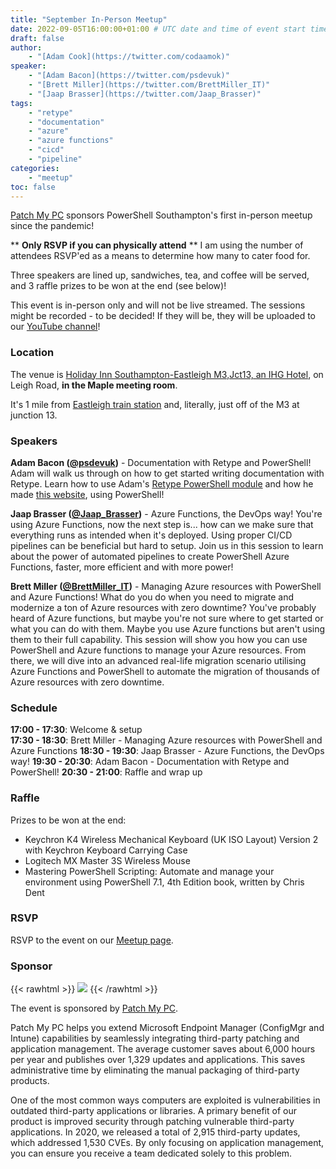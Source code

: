 ```yaml
---
title: "September In-Person Meetup"
date: 2022-09-05T16:00:00+01:00 # UTC date and time of event start time
draft: false
author: 
    - "[Adam Cook](https://twitter.com/codaamok)"
speaker: 
    - "[Adam Bacon](https://twitter.com/psdevuk)"
    - "[Brett Miller](https://twitter.com/BrettMiller_IT)"
    - "[Jaap Brasser](https://twitter.com/Jaap_Brasser)"
tags: 
    - "retype"
    - "documentation"
    - "azure"
    - "azure functions"
    - "cicd"
    - "pipeline"
categories: 
    - "meetup"
toc: false
---
```


[Patch My PC](https://patchmypc.com) sponsors PowerShell Southampton's first in-person meetup since the pandemic!

** **Only RSVP if you can physically attend** ** I am using the number of attendees RSVP'ed as a means to determine how many to cater food for.

Three speakers are lined up, sandwiches, tea, and coffee will be served, and 3 raffle prizes to be won at the end (see below)!

This event is in-person only and will not be live streamed. The sessions might be recorded - to be decided! If they will be, they will be uploaded to our [YouTube channel](https://www.youtube.com/c/PowerShellSouthampton)!

### Location
The venue is [Holiday Inn Southampton-Eastleigh M3,Jct13, an IHG Hotel](https://goo.gl/maps/bYNk1jtLSs5FDmpy9), on Leigh Road, **in the Maple meeting room**.

It's 1 mile from [Eastleigh train station](https://www.google.com/maps/dir/Eastleigh,+Eastleigh/Holiday+Inn+Southampton-Eastleigh+M3,Jct13,+an+IHG+Hotel,+Leigh+Rd,+Eastleigh+SO50+9PG/@50.9692754,-1.3639986,16z/data=!3m1!4b1!4m14!4m13!1m5!1m1!1s0x487472fc35d8be9f:0xd5365bd683330775!2m2!1d-1.3501705!2d50.9692091!1m5!1m1!1s0x4874730fb7d3bbc1:0xcea4a9f117a01e60!2m2!1d-1.3691899!2d50.9713174!3e2) and, literally, just off of the M3 at junction 13.

### Speakers
**Adam Bacon ([@psdevuk](https://twitter.com/psdevuk))** - Documentation with Retype and PowerShell! Adam will walk us through on how to get started writing documentation with Retype. Learn how to use Adam's [Retype PowerShell module](https://www.powershellgallery.com/packages/Retype/1.0.1) and how he made [this website](https://powershellretype.netlify.app/), using PowerShell!

**Jaap Brasser ([@Jaap_Brasser](https://twitter.com/Jaap_Brasser))** - Azure Functions, the DevOps way! You're using Azure Functions, now the next step is... how can we make sure that everything runs as intended when it's deployed. Using proper CI/CD pipelines can be beneficial but hard to setup. Join us in this session to learn about the power of automated pipelines to create PowerShell Azure Functions, faster, more efficient and with more power!

**Brett Miller ([@BrettMiller_IT](https://twitter.com/BrettMiller_IT))** - Managing Azure resources with PowerShell and Azure Functions! What do you do when you need to migrate and modernize a ton of Azure resources with zero downtime? You've probably heard of Azure functions, but maybe you're not sure where to get started or what you can do with them. Maybe you use Azure functions but aren't using them to their full capability. This session will show you how you can use PowerShell and Azure functions to manage your Azure resources. From there, we will dive into an advanced real-life migration scenario utilising Azure Functions and PowerShell to automate the migration of thousands of Azure resources with zero downtime.

### Schedule

**17:00 - 17:30**: Welcome & setup  
**17:30 - 18:30**: Brett Miller - Managing Azure resources with PowerShell and Azure Functions 
**18:30 - 19:30**: Jaap Brasser - Azure Functions, the DevOps way! 
**19:30 - 20:30**: Adam Bacon - Documentation with Retype and PowerShell! 
**20:30 - 21:00**: Raffle and wrap up

### Raffle
Prizes to be won at the end:
- Keychron K4 Wireless Mechanical Keyboard (UK ISO Layout) Version 2 with Keychron Keyboard Carrying Case
- Logitech MX Master 3S Wireless Mouse
- Mastering PowerShell Scripting: Automate and manage your environment using PowerShell 7.1, 4th Edition book, written by Chris Dent

### RSVP

RSVP to the event on our [Meetup page](https://www.meetup.com/powershell-southampton/events/287765603/).
### Sponsor

{{< rawhtml >}} <a href="https://patchmypc.com"><img src="/img/Patch My PC - Logo Horizontal - Reverse 300ppi.png"/></a> {{< /rawhtml >}} 

The event is sponsored by [Patch My PC](https://patchmypc.com/).

Patch My PC helps you extend Microsoft Endpoint Manager (ConfigMgr and Intune) capabilities by seamlessly integrating third-party patching and application management. The average customer saves about 6,000 hours per year and publishes over 1,329 updates and applications. This saves administrative time by eliminating the manual packaging of third-party products.

One of the most common ways computers are exploited is vulnerabilities in outdated third-party applications or libraries. A primary benefit of our product is improved security through patching vulnerable third-party applications. In 2020, we released a total of 2,915 third-party updates, which addressed 1,530 CVEs. By only focusing on application management, you can ensure you receive a team dedicated solely to this problem.
